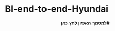 # BI-end-to-end-Hyundai
<p align="center">
  <a href="מסמך אפיון מערכת.pdf"><b>למסמך האפיון לחץ כאן#</b></a>
</p>

